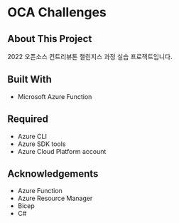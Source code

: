 # OCA Challenges

## About This Project

2022 오픈소스 컨트리뷰톤 챌린지스 과정 실습 프로젝트입니다.

## Built With

- Microsoft Azure Function

## Required

- Azure CLI
- Azure SDK tools
- Azure Cloud Platform account

## Acknowledgements

- Azure Function
- Azure Resource Manager
- Bicep
- C#
